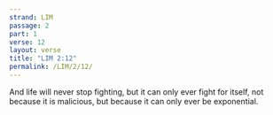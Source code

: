 ```yaml
---
strand: LIM
passage: 2
part: 1
verse: 12
layout: verse
title: "LIM 2:12"
permalink: /LIM/2/12/
---
```

And life will never stop fighting, but it can only ever fight for itself, not because it is malicious, but because it can only ever be exponential.

